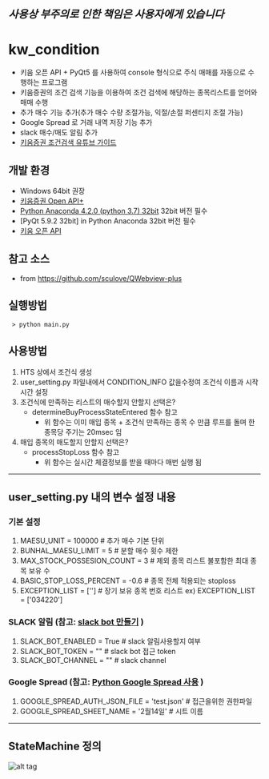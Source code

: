 ## *사용상 부주의로 인한 책임은 사용자에게 있습니다*
# kw_condition
 - 키움 오픈 API + PyQt5 를 사용하여 console 형식으로 주식 매매를 자동으로 수행하는 프로그램
 - 키움증권의 조건 검색 기능을 이용하여 조건 검색에 해당하는 종목리스트를 얻어와 매매 수행
 - 추가 매수 기능 추가(추가 매수 수량 조절가능,  익절/손절 퍼센티지 조절 가능)
 - Google Spread 로 거래 내역 저장 기능 추가
 - slack 매수/매도 알림 추가  
 - [키움증권 조건검색 유튜브 가이드](https://www.youtube.com/watch?v=THCpQya4bXE&t=189s&ab_channel=%EC%B0%BD%EC%9B%90%EA%B0%9C%EB%AF%B8TV)

## 개발 환경  
 - Windows 64bit 권장
 - [키움증권 Open API+](https://www1.kiwoom.com/nkw.templateFrameSet.do?m=m1408000000)
 - [Python Anaconda 4.2.0 (python 3.7) 32bit](https://www.continuum.io/downloads#windows) 32bit 버전 필수 
 - [PyQt 5.9.2 32bit] in Python Anaconda 32bit 버전 필수 
 - [키움 오픈 API](https://download.kiwoom.com/web/openapi/kiwoom_openapi_plus_devguide_ver_1.5.pdf)

## 참고 소스 
 - from https://github.com/sculove/QWebview-plus

## 실행방법 
~~~~
 > python main.py 
~~~~

## 사용방법
1. HTS 상에서 조건식 생성 
1. user_setting.py 파일내에서 CONDITION_INFO 값을수정여 조건식 이름과 시작 시간 설정 
1. 조건식에 만족하는 리스트의 매수할지 안할지 선택은? 
    - determineBuyProcessStateEntered 함수 참고
        - 위 함수는 이미 매입 종목 + 조건식 만족하는 종목 수 만큼 루프를 돌며 한 종목당 주기는 20msec 임  
1. 매입 종목의 매도할지 안할지 선택은?
    - processStopLoss 함수 참고
        - 위 함수는 실시간 체결정보를 받을 때마다 매번 실행 됨 

----
## user_setting.py 내의  변수 설정 내용 

### 기본 설정
1. MAESU_UNIT = 100000 # 추가 매수 기본 단위 
1. BUNHAL_MAESU_LIMIT = 5 # 분할 매수 횟수 제한 
1. MAX_STOCK_POSSESION_COUNT = 3 # 제외 종목 리스트 불포함한 최대 종목 보유 수
1. BASIC_STOP_LOSS_PERCENT = -0.6 # 종목 전체 적용되는 stoploss
1. EXCEPTION_LIST = [''] # 장기 보유 종목 번호 리스트  ex) EXCEPTION_LIST = ['034220'] 


### SLACK 알림 (참고: [slack bot 만들기](https://yganalyst.github.io/web/slackbot1/) )
1. SLACK_BOT_ENABLED = True  # slack 알림사용할지 여부 
1. SLACK_BOT_TOKEN = ""  # slack bot 접근 token 
1. SLACK_BOT_CHANNEL = ""  # slack channel 

### Google Spread (참고: [Python Google Spread 사용](http://hleecaster.com/python-google-drive-spreadsheet-api/) )
1. GOOGLE_SPREAD_AUTH_JSON_FILE = 'test.json'  # 접근을위한 권한파일  
1. GOOGLE_SPREAD_SHEET_NAME = '2월14일'   # 시트 이름

----
## StateMachine 정의 
![alt tag](https://user-images.githubusercontent.com/15916783/67251929-d2849500-f4ab-11e9-8c82-f2b5deaeb48e.png)

